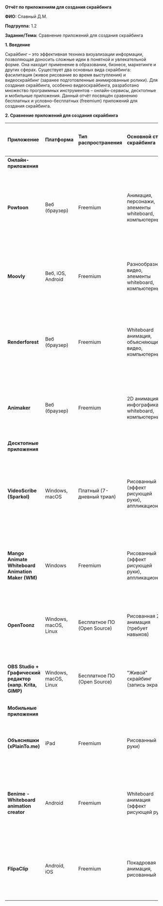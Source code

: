 **Отчёт по приложениям для создания скрайбинга**

**ФИО:** Славный Д.М.

**Подгруппа:** 1.2

**Задание/Тема:** Сравнение приложений для создания скрайбинга

**1. Введение**

Скрайбинг – это эффективная техника визуализации информации, позволяющая доносить сложные идеи в понятной и увлекательной форме. Она находит применение в образовании, бизнесе, маркетинге и других сферах. Существует два основных вида скрайбинга: фасилитация (живое рисование во время выступления) и видеоскрайбинг (заранее подготовленные анимированные ролики). Для создания скрайбинга, особенно видеоскрайбинга, разработано множество программных инструментов – онлайн-сервисы, десктопные и мобильные приложения. Данный отчёт посвящён сравнению бесплатных и условно-бесплатных (freemium) приложений для создания скрайбинга.

**2. Сравнение приложений для создания скрайбинга**


| Приложение                      | Платформа             | Тип распространения | Основной стиль скрайбинга                                  | Ограничения бесплатной/условно-бесплатной версии                                                                 | Ключевые возможности (бесплатно/freemium)                                                                                                |
| :------------------------------ | :-------------------- | :------------------ | :-------------------------------------------------------- | :--------------------------------------------------------------------------------------------------------------- | :-------------------------------------------------------------------------------------------------------------------------------------- |
| **Онлайн-приложения**          |                       |                     |                                                           |                                                                                                                  |                                                                                                                                         |
| **Powtoon**                     | Веб (браузер)         | Freemium            | Анимация, персонажи, элементы whiteboard, компьютерный     | Водяной знак Powtoon, ограниченное время ролика (до 3 мин), ограниченный доступ к шаблонам, персонажам и музыке, SD качество экспорта. | Готовые шаблоны, библиотека анимированных персонажей, объектов, фонов, звуков; конструктор персонажей; создание анимаций.                 |
| **Moovly**                      | Веб, iOS, Android     | Freemium            | Разнообразные видео, элементы whiteboard, компьютерный    | Водяной знак Moovly, ограниченное количество проектов, меньше объектов в библиотеке, ограничения на экспорт.         | Шаблоны, большая библиотека медиа-объектов (включая бесплатные), наложение субтитров, преобразование текста в речь.                    |
| **Renderforest**                | Веб (браузер)         | Freemium            | Whiteboard анимация, объясняющие видео, компьютерный       | Водяной знак, экспорт в SD качестве (360p), ограниченная длина видео (до 3 мин), ограниченное хранилище и количество шаблонов. | Большой выбор шаблонов для whiteboard анимации, библиотека готовых сцен, персонажей, иконок, добавление музыки и голоса.              |
| **Animaker**                    | Веб (браузер)         | Freemium            | 2D анимация, инфографика, whiteboard, компьютерный        | Водяной знак, ограниченное количество экспортов в месяц (SD качество), ограниченный доступ к ассетам и функциям.     | Конструктор персонажей, авто-липсинк, большая библиотека ассетов, множество шаблонов, эффекты камеры.                               |
| **Десктопные приложения**        |                       |                     |                                                           |                                                                                                                  |                                                                                                                                         |
| **VideoScribe (Sparkol)**       | Windows, macOS        | Платный (7-дневный триал) | Рисованный (эффект рисующей руки), аппликационный       | Полный функционал доступен только в триале. После окончания триала – платно. (Возможны проблемы с оплатой российскими картами). | Большая библиотека готовых изображений, рук, шрифтов, фонов; запись голоса; импорт своих изображений и музыки.                         |
| **Mango Animate Whiteboard Animation Maker (WM)** | Windows             | Freemium            | Рисованный (эффект рисующей руки), аппликационный       | Водяной знак на экспорте, ограниченный доступ к некоторым шаблонам, персонажам и эффектам анимации руки.          | Множество шаблонов, большая библиотека персонажей, объектов, эффектов анимации руки; запись голоса; импорт медиа.                      |
| **OpenToonz**                   | Windows, macOS, Linux | Бесплатное ПО (Open Source) | Рисованная 2D анимация (требует навыков)                  | Нет ограничений функционала.                                                                                     | Мощный инструмент для 2D анимации, используемый профессионалами (например, Studio Ghibli); требует времени на освоение. Скрайбинг через анимацию. |
| **OBS Studio + Графический редактор (напр. Krita, GIMP)** | Windows, macOS, Linux | Бесплатное ПО (Open Source) | "Живой" скрайбинг (запись экрана)                          | Нет ограничений (для OBS и бесплатных редакторов).                                                                 | OBS: Запись экрана, трансляция. Граф. редакторы: рисование, создание слоёв. Позволяет записывать процесс рисования в реальном времени. |
| **Мобильные приложения**         |                       |                     |                                                           |                                                                                                                  |                                                                                                                                         |
| **Объясняшки (xPlainTo.me)**    | iPad                  | Freemium            | Рисованный (от руки)                                      | Базовый функционал бесплатно, расширенные возможности через встроенные покупки.                                     | Запись текста, озвучивание, разделение на фрагменты, синхронизация звука с текстом, рисование для каждого фрагмента.                  |
| **Benime - Whiteboard animation creator** | Android               | Freemium            | Whiteboard анимация (эффект рисующей руки)                | Реклама в приложении, водяной знак на экспорте (в некоторых версиях/режимах), ограничение доступа к некоторым ассетам. | Создание whiteboard роликов, импорт изображений, SVG, добавление музыки и голоса, различные руки и маркеры.                            |
| **FlipaClip**                   | Android, iOS          | Freemium            | Покадровая анимация, рисованный                           | Водяной знак на экспорте, ограничение количества слоёв, форматов экспорта, некоторые инструменты платные.           | Инструменты для рисования, слои, временная шкала, добавление аудио, создание GIF и видео. Подходит для рисованного скрайбинга.    |
